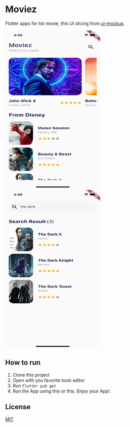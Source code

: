 # Moviez

Flutter apps for list movie, this UI slicing from [ui-mockup](https://shaynakit.com/details/moviez-streaming).

<img src="https://github.com/afdev5/moviez/blob/main/ss1.png" width="300" height="500" />  <img src="https://github.com/afdev5/moviez/blob/main/ss2.png" width="300" height="500" />

## How to run
1. Clone this project
2. Open with you favorite tools editor
3. Run ```flutter pub get```
4. Run the App using this or this. Enjoy your App!.

## License
[MIT](https://choosealicense.com/licenses/mit/)
